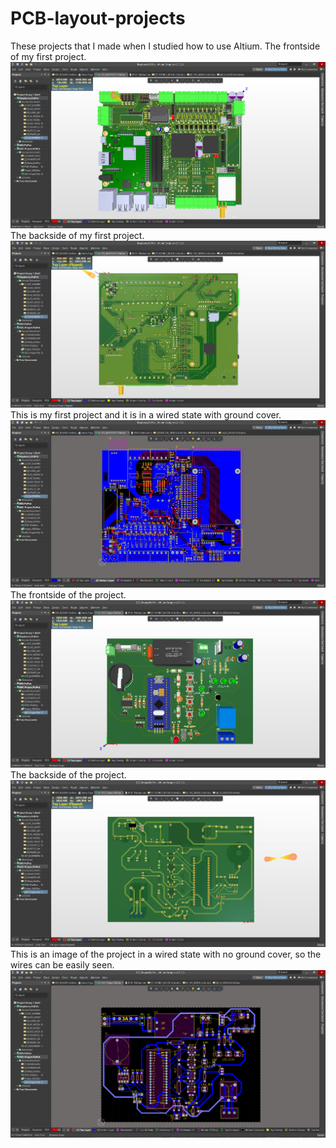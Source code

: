 # PCB-layout-projects
These projects that I made when I studied how to use Altium.
The frontside of my first project.
![Example Image](Images/IOT_RASPBERRY_1.png)
The backside of my first project.
![Example Image](Images/IOT_RASPBERRY_2.png)
This is my first project and it is in a wired state with ground cover.
![Example Image](Images/IOT_RASPBERRY_3.png)
The frontside of the project.
![Example Image](Images/ESD_1.png)
The backside of the project.
![Example Image](Images/ESD_2.png)
This is an image of the project in a wired state with no ground cover, so the wires can be easily seen.
![Example Image](Images/ESD_3.png)
